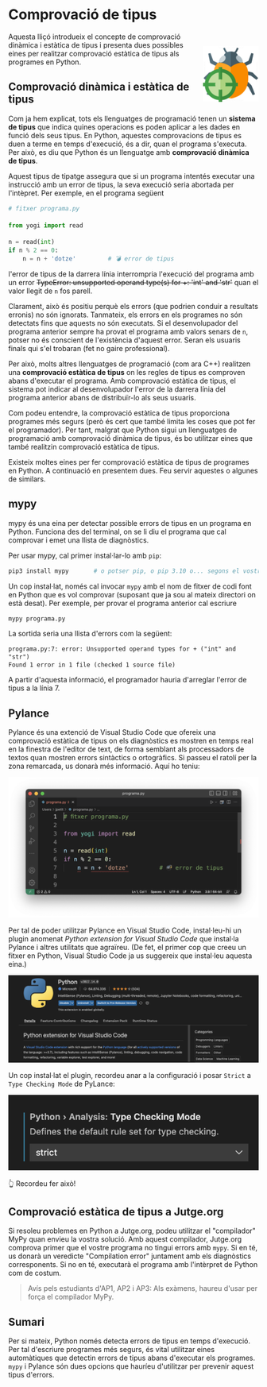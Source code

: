 # Comprovació de tipus

<img src='./comprovacio.png' style='height: 8em; float: right; margin: 2em 0 1em 1em;'/>

Aquesta lliçó introdueix el concepte de comprovació dinàmica i estàtica de tipus i presenta dues possibles eines per realitzar comprovació estàtica de tipus als programes en Python. 


## Comprovació dinàmica i estàtica de tipus 

Com ja hem explicat, tots els llenguatges de programació tenen un **sistema de tipus** que indica quines operacions es poden aplicar a les dades en funció dels seus tipus. En Python, aquestes comprovacions de tipus es duen a terme en temps d'execució, és a dir, quan el programa s'executa. Per això, es diu que Python és un llenguatge amb **comprovació dinàmica de tipus**. 

Aquest tipus de tipatge assegura que si un programa intentés executar una instrucció amb un error de tipus, la seva execució seria abortada per l'intèpret. Per exemple, en el programa següent

```python
# fitxer programa.py

from yogi import read 

n = read(int)
if n % 2 == 0:
    n = n + 'dotze'         # 💣 error de tipus
```

l'error de tipus de la darrera línia interrompria l'execució del programa amb un error ~~TypeError: unsupported operand type(s) for +: 'int' and 'str'~~ quan el valor llegit de `n` fos parell. 

Clarament, això és positiu perquè els errors (que podrien conduir a resultats erronis) no són ignorats. Tanmateix, els errors en els programes no són detectats fins que aquests no són executats. Si el desenvolupador del programa anterior sempre ha provat el programa amb valors senars de `n`, potser no és conscient de l'existència d'aquest error. Seran els usuaris finals qui s'el trobaran (fet no gaire professional).

Per això, molts altres llenguatges de programació (com ara C++) realitzen una **comprovació estàtica de tipus** on les regles de tipus es comproven abans d'executar el programa. Amb comprovació estàtica de tipus, el sistema pot indicar al desenvolupador l'error de la darrera línia del programa anterior abans de distribuïr-lo als seus usuaris. 

Com podeu entendre, la comprovació estàtica de tipus proporciona programes més segurs (però és cert que també limita les coses que pot fer el programador). Per tant, malgrat que Python sigui un llenguatges de programació amb comprovació dinàmica de tipus, és bo utilitzar eines que també realitzin comprovació estàtica de tipus.

Existeix moltes eines per fer comprovació estàtica de tipus de programes en Python. A continuació en presentem dues. Feu servir aquestes o algunes de similars.


## mypy

mypy és una eina per detectar possible errors de tipus en un programa en Python. Funciona des del terminal, on se li diu el programa que cal comprovar i emet una llista de diagnòstics.

Per usar mypy, cal primer instal·lar-lo amb `pip`:

```bash
pip3 install mypy       # o potser pip, o pip 3.10 o... segons el vostre sistema
```

Un cop instal·lat, només cal invocar `mypy` amb el nom de fitxer de codi font en Python que es vol comprovar (suposant que ja sou al mateix directori on està desat). Per exemple, per provar el programa anterior cal escriure

```bash
mypy programa.py
```

La sortida seria una llista d'errors com la següent:

```text
programa.py:7: error: Unsupported operand types for + ("int" and "str")
Found 1 error in 1 file (checked 1 source file)
```

A partir d'aquesta informació, el programador hauria d'arreglar l'error de tipus a la línia 7.


## Pylance

Pylance és una extenció de Visual Studio Code que ofereix una comprovació estàtica de tipus on els diagnòstics es mostren en temps real en la finestra de l'editor de text, de forma semblant als processadors de textos quan mostren errors sintàctics o ortogràfics. Si passeu el ratolí per la zona remarcada, us donarà més informació. Aquí ho teniu:

![pylance3.png](pylance3.png)

Per tal de poder utilitzar Pylance en Visual Studio Code, instal·leu-hi un plugin anomenat *Python extension for Visual Studio Code* que instal·la Pylance i altres utilitats que agraïreu. (De fet, el primer cop que creeu un fitxer en Python, Visual Studio Code ja us suggereix que instal·leu aquesta eina.)

![pylance2.png](pylance2.png)

Un cop instal·lat el plugin, recordeu anar a la configuració i posar `Strict` a `Type Checking Mode` de PyLance:

![pylance1.png](pylance1.png)

👆 Recordeu fer això!


## Comprovació estàtica de tipus a Jutge.org

Si resoleu problemes en Python a Jutge.org, podeu utilitzar el "compilador" MyPy quan envieu la vostra solució. Amb aquest compilador, Jutge.org comprova primer que el vostre programa no tingui errors amb `mypy`. Si en té, us donarà un veredicte "Compilation error" juntament amb els diagnòstics corresponents. Si no en té, executarà el programa amb l'intèrpret de Python com de costum.

> Avís pels estudiants d'AP1, AP2 i AP3: Als exàmens, haureu d'usar per força el compilador MyPy.


## Sumari

Per si mateix, Python només detecta errors de tipus en temps d'execució. Per tal d'escriure programes més segurs, és vital utilitzar eines automàtiques que detectin errors de tipus abans d'executar els programes. `mypy` i Pylance són dues opcions que hauríeu d'utilitzar per prevenir aquest tipus d'errors.


<Autors autors="jpetit"/> 

